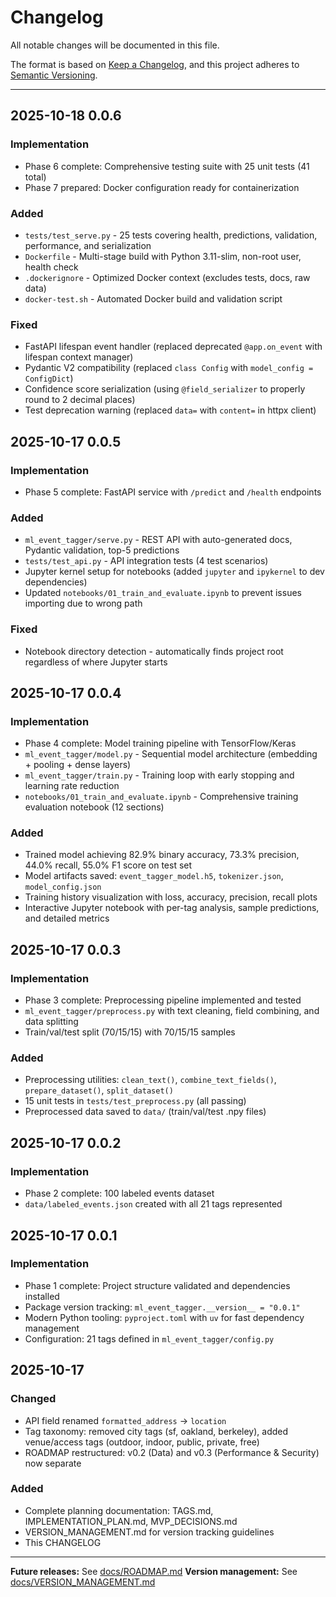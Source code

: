 # Changelog

All notable changes will be documented in this file.

The format is based on [Keep a Changelog](https://keepachangelog.com/en/1.0.0/),
and this project adheres to [Semantic Versioning](https://semver.org/spec/v2.0.0.html).

---

## 2025-10-18 0.0.6

### Implementation

-   Phase 6 complete: Comprehensive testing suite with 25 unit tests (41 total)
-   Phase 7 prepared: Docker configuration ready for containerization

### Added

-   `tests/test_serve.py` - 25 tests covering health, predictions, validation, performance, and serialization
-   `Dockerfile` - Multi-stage build with Python 3.11-slim, non-root user, health check
-   `.dockerignore` - Optimized Docker context (excludes tests, docs, raw data)
-   `docker-test.sh` - Automated Docker build and validation script

### Fixed

-   FastAPI lifespan event handler (replaced deprecated `@app.on_event` with lifespan context manager)
-   Pydantic V2 compatibility (replaced `class Config` with `model_config = ConfigDict`)
-   Confidence score serialization (using `@field_serializer` to properly round to 2 decimal places)
-   Test deprecation warning (replaced `data=` with `content=` in httpx client)

## 2025-10-17 0.0.5

### Implementation

-   Phase 5 complete: FastAPI service with `/predict` and `/health` endpoints

### Added

-   `ml_event_tagger/serve.py` - REST API with auto-generated docs, Pydantic validation, top-5 predictions
-   `tests/test_api.py` - API integration tests (4 test scenarios)
-   Jupyter kernel setup for notebooks (added `jupyter` and `ipykernel` to dev dependencies)
-   Updated `notebooks/01_train_and_evaluate.ipynb` to prevent issues importing due to wrong path

### Fixed

-   Notebook directory detection - automatically finds project root regardless of where Jupyter starts

## 2025-10-17 0.0.4

### Implementation

-   Phase 4 complete: Model training pipeline with TensorFlow/Keras
-   `ml_event_tagger/model.py` - Sequential model architecture (embedding + pooling + dense layers)
-   `ml_event_tagger/train.py` - Training loop with early stopping and learning rate reduction
-   `notebooks/01_train_and_evaluate.ipynb` - Comprehensive training evaluation notebook (12 sections)

### Added

-   Trained model achieving 82.9% binary accuracy, 73.3% precision, 44.0% recall, 55.0% F1 score on test set
-   Model artifacts saved: `event_tagger_model.h5`, `tokenizer.json`, `model_config.json`
-   Training history visualization with loss, accuracy, precision, recall plots
-   Interactive Jupyter notebook with per-tag analysis, sample predictions, and detailed metrics

## 2025-10-17 0.0.3

### Implementation

-   Phase 3 complete: Preprocessing pipeline implemented and tested
-   `ml_event_tagger/preprocess.py` with text cleaning, field combining, and data splitting
-   Train/val/test split (70/15/15) with 70/15/15 samples

### Added

-   Preprocessing utilities: `clean_text()`, `combine_text_fields()`, `prepare_dataset()`, `split_dataset()`
-   15 unit tests in `tests/test_preprocess.py` (all passing)
-   Preprocessed data saved to `data/` (train/val/test .npy files)

## 2025-10-17 0.0.2

### Implementation

-   Phase 2 complete: 100 labeled events dataset
-   `data/labeled_events.json` created with all 21 tags represented

## 2025-10-17 0.0.1

### Implementation

-   Phase 1 complete: Project structure validated and dependencies installed
-   Package version tracking: `ml_event_tagger.__version__ = "0.0.1"`
-   Modern Python tooling: `pyproject.toml` with `uv` for fast dependency management
-   Configuration: 21 tags defined in `ml_event_tagger/config.py`

## 2025-10-17

### Changed

-   API field renamed `formatted_address` → `location`
-   Tag taxonomy: removed city tags (sf, oakland, berkeley), added venue/access tags (outdoor, indoor, public, private, free)
-   ROADMAP restructured: v0.2 (Data) and v0.3 (Performance & Security) now separate

### Added

-   Complete planning documentation: TAGS.md, IMPLEMENTATION_PLAN.md, MVP_DECISIONS.md
-   VERSION_MANAGEMENT.md for version tracking guidelines
-   This CHANGELOG

---

**Future releases:** See [docs/ROADMAP.md](docs/ROADMAP.md)
**Version management:** See [docs/VERSION_MANAGEMENT.md](docs/VERSION_MANAGEMENT.md)
